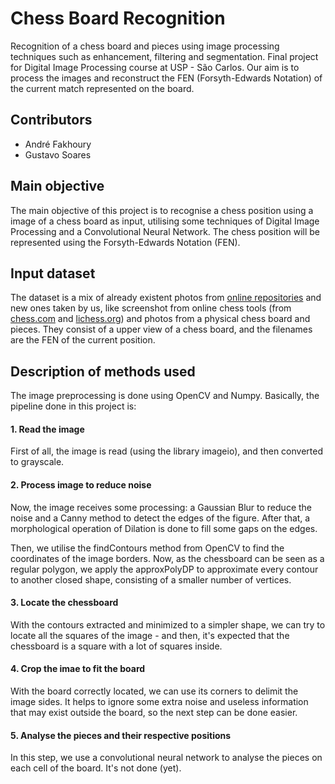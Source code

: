 # Chess Board Recognition

Recognition of a chess board and pieces using image processing techniques such as enhancement, filtering and segmentation. Final project for Digital Image Processing course at USP - São Carlos. Our aim is to process the images and reconstruct the FEN (Forsyth-Edwards Notation) of the current match represented on the board.

## Contributors

- André Fakhoury
- Gustavo Soares

## Main objective

The main objective of this project is to recognise a chess position using a image of a chess board as input, utilising some techniques of Digital Image Processing and a Convolutional Neural Network. The chess position will be represented using the Forsyth-Edwards Notation (FEN).

## Input dataset

The dataset is a mix of already existent photos from [online repositories](github.com/samryan18/chess-dataset) and new ones taken by us, like screenshot from online chess tools (from [chess.com](chess.com) and [lichess.org](lichess.org)) and photos from a physical chess board and pieces. They consist of a upper view of a chess board, and the filenames are the FEN of the current position.

## Description of methods used

The image preprocessing is done using OpenCV and Numpy. Basically, the pipeline done in this project is:

#### 1. Read the image
First of all, the image is read (using the library imageio), and then converted to grayscale.

#### 2. Process image to reduce noise
Now, the image receives some processing: a Gaussian Blur to reduce the noise and a Canny method to detect the edges of the figure. After that, a morphological operation of Dilation is done to fill some gaps on the edges.

Then, we utilise the findContours method from OpenCV to find the coordinates of the image borders. Now, as the chessboard can be seen as a regular polygon, we apply the approxPolyDP to approximate every contour to another closed shape, consisting of a smaller number of vertices.

#### 3. Locate the chessboard
With the contours extracted and minimized to a simpler shape, we can try to locate all the squares of the image - and then, it's expected that the chessboard is a square with a lot of squares inside.

#### 4. Crop the imae to fit the board
With the board correctly located, we can use its corners to delimit the image sides. It helps to ignore some extra noise and useless information that may exist outside the board, so the next step can be done easier.

#### 5. Analyse the pieces and their respective positions
In this step, we use a convolutional neural network to analyse the pieces on each cell of the board. It's not done (yet).
